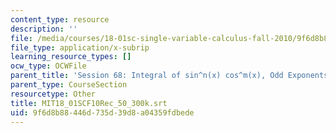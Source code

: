```yaml
---
content_type: resource
description: ''
file: /media/courses/18-01sc-single-variable-calculus-fall-2010/9f6d8b88446d735d39d8a04359fdbede_MIT18_01SCF10Rec_50_300k.srt
file_type: application/x-subrip
learning_resource_types: []
ocw_type: OCWFile
parent_title: 'Session 68: Integral of sin^n(x) cos^m(x), Odd Exponents'
parent_type: CourseSection
resourcetype: Other
title: MIT18_01SCF10Rec_50_300k.srt
uid: 9f6d8b88-446d-735d-39d8-a04359fdbede
---
```

